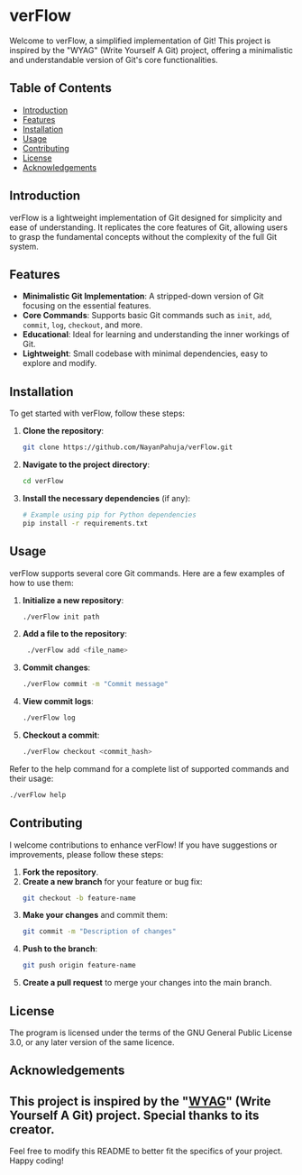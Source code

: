 # verFlow

Welcome to verFlow, a simplified implementation of Git! This project is inspired by the "WYAG" (Write Yourself A Git) project, offering a minimalistic and understandable version of Git's core functionalities.

## Table of Contents

- [Introduction](#introduction)
- [Features](#features)
- [Installation](#installation)
- [Usage](#usage)
- [Contributing](#contributing)
- [License](#license)
- [Acknowledgements](#acknowledgements)

## Introduction

verFlow is a lightweight implementation of Git designed for simplicity and ease of understanding. It replicates the core features of Git, allowing users to grasp the fundamental concepts without the complexity of the full Git system.

## Features

- **Minimalistic Git Implementation**: A stripped-down version of Git focusing on the essential features.
- **Core Commands**: Supports basic Git commands such as `init`, `add`, `commit`, `log`, `checkout`, and more.
- **Educational**: Ideal for learning and understanding the inner workings of Git.
- **Lightweight**: Small codebase with minimal dependencies, easy to explore and modify.

## Installation

To get started with verFlow, follow these steps:

1. **Clone the repository**:
    ```sh
    git clone https://github.com/NayanPahuja/verFlow.git
    ```
2. **Navigate to the project directory**:
    ```sh
    cd verFlow
    ```
3. **Install the necessary dependencies** (if any):
    ```sh
    # Example using pip for Python dependencies
    pip install -r requirements.txt
    ```

## Usage

verFlow supports several core Git commands. Here are a few examples of how to use them:

1. **Initialize a new repository**:
    ```sh
    ./verFlow init path
    ```

2. **Add a file to the repository**:
    ```sh
     ./verFlow add <file_name>
    ```

3. **Commit changes**:
    ```sh
    ./verFlow commit -m "Commit message"
    ```

4. **View commit logs**:
    ```sh
    ./verFlow log
    ```

5. **Checkout a commit**:
    ```sh
    ./verFlow checkout <commit_hash>
    ```

Refer to the help command for a complete list of supported commands and their usage:
```sh
./verFlow help
```

## Contributing

I welcome contributions to enhance verFlow! If you have suggestions or improvements, please follow these steps:

1. **Fork the repository**.
2. **Create a new branch** for your feature or bug fix:
    ```sh
    git checkout -b feature-name
    ```
3. **Make your changes** and commit them:
    ```sh
    git commit -m "Description of changes"
    ```
4. **Push to the branch**:
    ```sh
    git push origin feature-name
    ```
5. **Create a pull request** to merge your changes into the main branch.

## License

The program is licensed under the terms of the GNU General Public License 3.0, or any later version of the same licence.

## Acknowledgements

This project is inspired by the "[WYAG](https://wyag.thb.lt/)" (Write Yourself A Git) project. Special thanks to its creator.
---

Feel free to modify this README to better fit the specifics of your project. Happy coding!
